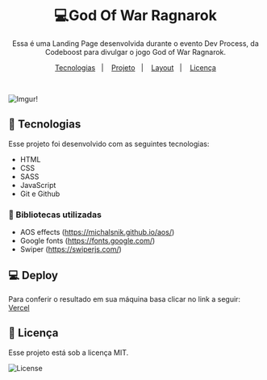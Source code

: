 <h1 align="center">💻God Of War Ragnarok </h1>
<p align="center">Essa é uma Landing Page desenvolvida durante o evento Dev Process, da Codeboost para divulgar o jogo God of War Ragnarok.</p>
<p align="center">
  <a href="#-tecnologias">Tecnologias</a>&nbsp;&nbsp;&nbsp;|&nbsp;&nbsp;&nbsp;
  <a href="#-projeto">Projeto</a>&nbsp;&nbsp;&nbsp;|&nbsp;&nbsp;&nbsp;
  <a href="#-deploy">Layout</a>&nbsp;&nbsp;&nbsp;|&nbsp;&nbsp;&nbsp;
  <a href="#memo-licença">Licença</a>
</p>

<br>

![Imgur](https://i.imgur.com/0nNmD9E.png)!

## 🚀 Tecnologias

Esse projeto foi desenvolvido com as seguintes tecnologias:

- HTML
- CSS
- SASS
- JavaScript
- Git e Github

### 📍 Bibliotecas utilizadas

- AOS effects (https://michalsnik.github.io/aos/)
- Google fonts (https://fonts.google.com/)
- Swiper (https://swiperjs.com/)

## 💻 Deploy

Para conferir o resultado em sua máquina basa clicar no link a seguir: [Vercel](https://god-of-war-ragnarok-iota.vercel.app/)

## :memo: Licença

Esse projeto está sob a licença MIT.

<p align="left">
  <img alt="License" src="https://img.shields.io/static/v1?label=license&message=MIT&color=49AA26&labelColor=000000">
</p>
